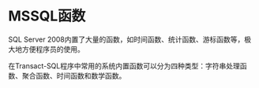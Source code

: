 # MSSQL函数

SQL Server 2008内置了大量的函数，如时间函数、统计函数、游标函数等，极大地方便程序员的使用。

在Transact-SQL程序中常用的系统内置函数可以分为四种类型：字符串处理函数、聚合函数、时间函数和数学函数。
